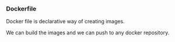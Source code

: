 ### Dockerfile

Docker file is declarative way of creating images.

We can build the images and we can push to any docker repository.